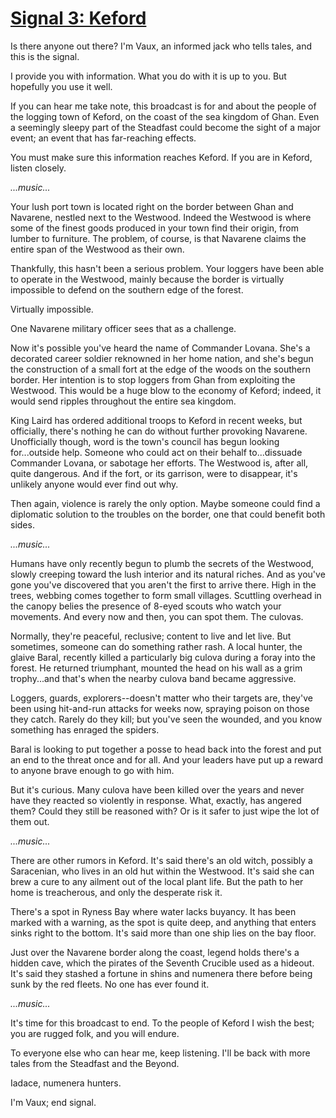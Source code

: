 # [Signal 3: Keford](http://numenerathesignal.blogspot.com/2013/09/signal-3-keford.html)

Is there anyone out there? I'm Vaux, an informed jack who tells tales, and this
is the signal.

I provide you with information. What you do with it is up to you. But hopefully
you use it well.

If you can hear me take note, this broadcast is for and about the people of the
logging town of Keford, on the coast of the sea kingdom of Ghan. Even a
seemingly sleepy part of the Steadfast could become the sight of a major event;
an event that has far-reaching effects.

You must make sure this information reaches Keford. If you are in Keford,
listen closely.

*...music...*

Your lush port town is located right on the border between Ghan and Navarene,
nestled next to the Westwood. Indeed the Westwood is where some of the finest
goods produced in your town find their origin, from lumber to furniture. The
problem, of course, is that Navarene claims the entire span of the Westwood as
their own.

Thankfully, this hasn't been a serious problem. Your loggers have been able to
operate in the Westwood, mainly because the border is virtually impossible to
defend on the southern edge of the forest.

Virtually impossible.

One Navarene military officer sees that as a challenge.

Now it's possible you've heard the name of Commander Lovana. She's a decorated
career soldier reknowned in her home nation, and she's begun the construction
of a small fort at the edge of the woods on the southern border. Her intention
is to stop loggers from Ghan from exploiting the Westwood. This would be a huge
blow to the economy of Keford; indeed, it would send ripples throughout the
entire sea kingdom.

King Laird has ordered additional troops to Keford in recent weeks, but
officially, there's nothing he can do without further provoking Navarene.
Unofficially though, word is the town's council has begun looking for...outside
help. Someone who could act on their behalf to...dissuade Commander Lovana, or
sabotage her efforts. The Westwood is, after all, quite dangerous. And if the
fort, or its garrison, were to disappear, it's unlikely anyone would ever find
out why.

Then again, violence is rarely the only option. Maybe someone could find a
diplomatic solution to the troubles on the border, one that could benefit both
sides.

*...music...*

Humans have only recently begun to plumb the secrets of the Westwood, slowly
creeping toward the lush interior and its natural riches. And as you've gone
you've discovered that you aren't the first to arrive there. High in the trees,
webbing comes together to form small villages. Scuttling overhead in the canopy
belies the presence of 8-eyed scouts who watch your movements. And every now
and then, you can spot them. The culovas.

Normally, they're peaceful, reclusive; content to live and let live. But
sometimes, someone can do something rather rash. A local hunter, the glaive
Baral, recently killed a particularly big culova during a foray into the
forest. He returned triumphant, mounted the head on his wall as a grim
trophy...and that's when the nearby culova band became aggressive.

Loggers, guards, explorers--doesn't matter who their targets are, they've been
using hit-and-run attacks for weeks now, spraying poison on those they catch.
Rarely do they kill; but you've seen the wounded, and you know something has
enraged the spiders.

Baral is looking to put together a posse to head back into the forest and put
an end to the threat once and for all. And your leaders have put up a reward to
anyone brave enough to go with him.

But it's curious. Many culova have been killed over the years and never have
they reacted so violently in response. What, exactly, has angered them? Could
they still be reasoned with? Or is it safer to just wipe the lot of them out.

*...music...*

There are other rumors in Keford. It's said there's an old witch, possibly a
Saracenian, who lives in an old hut within the Westwood. It's said she can brew
a cure to any ailment out of the local plant life. But the path to her home is
treacherous, and only the desperate risk it.

There's a spot in Ryness Bay where water lacks buyancy. It has been marked with
a warning, as the spot is quite deep, and anything that enters sinks right to
the bottom. It's said more than one ship lies on the bay floor.

Just over the Navarene border along the coast, legend holds there's a hidden
cave, which the pirates of the Seventh Crucible used as a hideout. It's said
they stashed a fortune in shins and numenera there before being sunk by the
red fleets. No one has ever found it.

*...music...*

It's time for this broadcast to end. To the people of Keford I wish the best;
you are rugged folk, and you will endure.

To everyone else who can hear me, keep listening. I'll be back with more tales
from the Steadfast and the Beyond.

Iadace, numenera hunters.

I'm Vaux; end signal.
